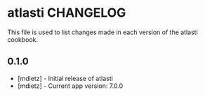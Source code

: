 atlasti CHANGELOG
==========================

This file is used to list changes made in each version of the atlasti cookbook.

0.1.0
-----
- [mdietz] - Initial release of atlasti
- [mdietz] - Current app version: 7.0.0